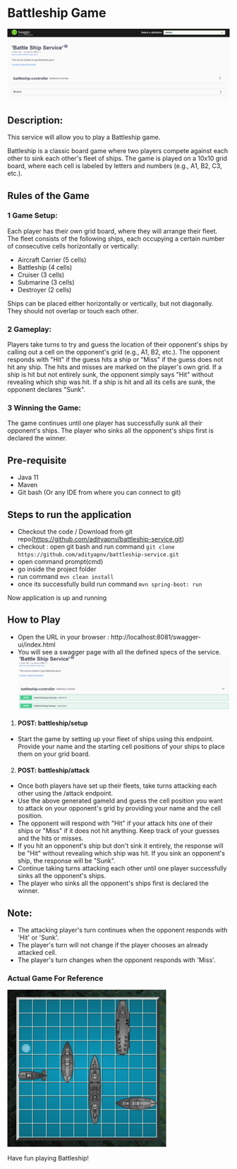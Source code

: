 # Battleship Game
![img.png](src/main/resources/img2.png)
## Description:
This service will allow you to play a Battleship game.

Battleship is a classic board game where two players compete against each other to sink each other's fleet of ships. 
The game is played on a 10x10 grid board, where each cell is labeled by letters and numbers (e.g., A1, B2, C3, etc.).

## Rules of the Game

### 1 Game Setup:

Each player has their own grid board, where they will arrange their fleet.
The fleet consists of the following ships, each occupying a certain number of consecutive cells horizontally or vertically:
- Aircraft Carrier (5 cells)
- Battleship (4 cells)
- Cruiser (3 cells)
- Submarine (3 cells)
- Destroyer (2 cells)

Ships can be placed either horizontally or vertically, but not diagonally. They should not overlap or touch each other.

### 2 Gameplay:

Players take turns to try and guess the location of their opponent's ships by calling out a cell on the opponent's grid (e.g., A1, B2, etc.).
The opponent responds with "Hit" if the guess hits a ship or "Miss" if the guess does not hit any ship. The hits and misses are marked on the player's own grid.
If a ship is hit but not entirely sunk, the opponent simply says "Hit" without revealing which ship was hit. If a ship is hit and all its cells are sunk, the opponent declares "Sunk".

### 3 Winning the Game:

The game continues until one player has successfully sunk all their opponent's ships.
The player who sinks all the opponent's ships first is declared the winner.

## Pre-requisite

- Java 11
- Maven
- Git bash (Or any IDE from where you can connect to git)

## Steps to run the application

- Checkout the code / Download from git repo(https://github.com/adityapnv/battleship-service.git)
- checkout : open git bash and run command `git clone https://github.com/adityapnv/battleship-service.git`
- open command prompt(cmd)
- go inside the project folder
- run command `mvn clean install`
- once its successfully build run command `mvn spring-boot: run`

Now application is up and running


## How to Play

- Open the URL in your browser : http://localhost:8081/swagger-ui/index.html
- You will see a swagger page with all the defined specs of the service.
![img_1.png](src/main/resources/img_1.png)

1. #### POST: battleship/setup
- Start the game by setting up your fleet of ships using this endpoint. Provide your name and the starting cell positions of your ships to place them on your grid board.

2. #### POST: battleship/attack
- Once both players have set up their fleets, take turns attacking each other using the /attack endpoint. 
- Use the above generated gameId and guess the cell position you want to attack on your opponent's grid by providing your name and the cell position.
- The opponent will respond with "Hit" if your attack hits one of their ships or "Miss" if it does not hit anything. Keep track of your guesses and the hits or misses.
- If you hit an opponent's ship but don't sink it entirely, the response will be "Hit" without revealing which ship was hit. If you sink an opponent's ship, the response will be "Sunk".
- Continue taking turns attacking each other until one player successfully sinks all the opponent's ships.
- The player who sinks all the opponent's ships first is declared the winner.

## Note:
- The attacking player's turn continues when the opponent responds with 'Hit' or 'Sunk'.
- The player's turn will not change if the player chooses an already attacked cell.
- The player's turn changes when the opponent responds with 'Miss'.

### Actual Game For Reference
![img.png](src/main/resources/img3.png)

Have fun playing Battleship!






